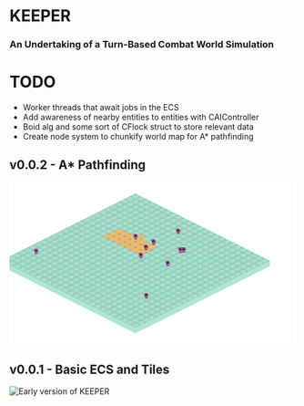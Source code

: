 # KEEPER

### An Undertaking of a Turn-Based Combat World Simulation

# TODO
- Worker threads that await jobs in the ECS
- Add awareness of nearby entities to entities with CAIController
- Boid alg and some sort of CFlock struct to store relevant data
- Create node system to chunkify world map for A* pathfinding

## v0.0.2 - A* Pathfinding
![A* took way too long](./docs/res/0.0.2.gif)

## v0.0.1 - Basic ECS and Tiles
![Early version of KEEPER](./docs/res/0.0.1.gif)